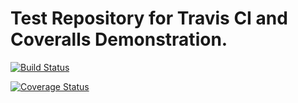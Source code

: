 # Test Repository for Travis CI and Coveralls Demonstration.

[![Build Status](https://travis-ci.org/lindseysbrown/cs207test.svg?branch=master)](https://travis-ci.org/lindseysbrown/cs207test)

[![Coverage Status](https://coveralls.io/repos/github/lindseysbrown/cs207test/badge.svg?branch=master)](https://coveralls.io/github/lindseysbrown/cs207test?branch=master)
